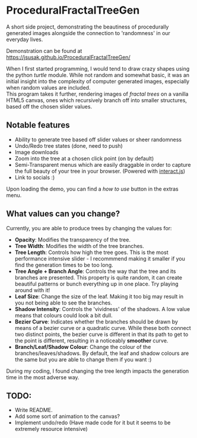 # ProceduralFractalTreeGen

A short side project, demonstrating the beautiness of procedurally generated images alongside the connection to 'randomness' in our everyday lives.

Demonstration can be found at https://jsusak.github.io/ProceduralFractalTreeGen/

When I first started programming, I would tend to draw crazy shapes using the python _turtle_ module. While not random and somewhat basic, it was an initial insight into the complexity of computer generated images, especially when random values are included.  
This program takes it further, rendering images of _fractal trees_ on a vanilla HTML5 canvas, ones which recursively branch off into smaller structures, based off the chosen slider values.

## Notable features

- Ability to generate tree based off slider values or sheer randomness
- Undo/Redo tree states (done, need to push)
- Image downloads
- Zoom into the tree at a chosen click point (on by default)
- Semi-Transparent menus which are easily draggable in order to capture the full beauty of your tree in your browser. (Powered with [interact.js](https://interactjs.io/))
- Link to socials :)

Upon loading the demo, you can find a _how to use_ button in the extras menu.

## What values can you change?

Currently, you are able to produce trees by changing the values for:

- **Opacity**: Modifies the transparency of the tree.
- **Tree Width**: Modifies the width of the tree branches.
- **Tree Length**: Controls how high the tree goes. This is the most performance intensive slider - I recommmend making it smaller if you find the generation times to be too long.
- **Tree Angle + Branch Angle**: Controls the way that the tree and its branches are presented. This property is quite random, it can create beautiful patterns or bunch everything up in one place. Try playing around with it!
- **Leaf Size**: Change the size of the leaf. Making it too big may result in you not being able to see the branches.
- **Shadow Intensity**: Controls the 'vividness' of the shadows. A low value means that colours could look a bit dull.
- **Bezier Curve**: Indicates whether the branches should be drawn by means of a bezier curve or a quadratic curve. While these both connect two distinct points, the bezier curve is different in that its path to get to the point is different, resulting in a noticeably **smoother** curve.
- **Branch/Leaf/Shadow Colour**: Change the colour of the branches/leaves/shadows. By default, the leaf and shadow colours are the same but you are able to change them if you want :)

During my coding, I found changing the tree length impacts the generation time in the most adverse way.

## TODO:

- Write README.
- Add some sort of animation to the canvas?
- Implement undo/redo (Have made code for it but it seems to be extremely resource intensive)
